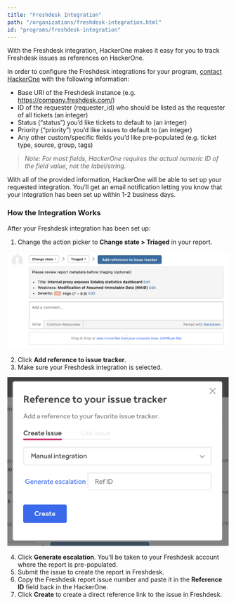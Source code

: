```yaml
---
title: "Freshdesk Integration"
path: "/organizations/freshdesk-integration.html"
id: "programs/freshdesk-integration"
---
```


With the Freshdesk integration, HackerOne makes it easy for you to track Freshdesk issues as references on HackerOne.

In order to configure the Freshdesk integrations for your program, [contact HackerOne](https://support.hackerone.com/hc/en-us/requests/new) with the following information:

- Base URI of the Freshdesk instance (e.g. https://company.freshdesk.com/)
- ID of the requester (requester_id) who should be listed as the requester of all tickets (an integer)
- Status (“status”) you’d like tickets to default to (an integer)
- Priority (“priority”) you’d like issues to default to (an integer)
- Any other custom/specific fields you’d like pre-populated (e.g. ticket type, source, group, tags)

><i>Note: For most fields, HackerOne requires the actual numeric ID of the field value, not the label/string.</i>

With all of the provided information, HackerOne will be able to set up your requested integration. You’ll get an email notification letting you know that your integration has been set up within 1-2 business days.

### How the Integration Works
After your Freshdesk integration has been set up:
1. Change the action picker to **Change state > Triaged** in your report.

![integrations](./images/add-integration-reference.png)

2. Click **Add reference to issue tracker**.
3. Make sure your Freshdesk integration is selected.

![integration](./images/issue-tracker-reference.png)

4. Click **Generate escalation**. You’ll be taken to your Freshdesk account where the report is pre-populated.
3. Submit the issue to create the report in Freshdesk.
4. Copy the Freshdesk report issue number and paste it in the **Reference ID** field back in the HackerOne.
5. Click **Create** to create a direct reference link to the issue in Freshdesk.
